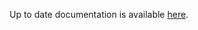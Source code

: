 <!-- DO NOT EDIT THIS FILE MANUALLY  -->
<!-- Please read the https://github.com/linuxserver/docker-webtop/blob/ubuntu-icewm/.github/CONTRIBUTING.md -->

Up to date documentation is available [here](https://github.com/linuxserver/docker-webtop/blob/master/README.md).
